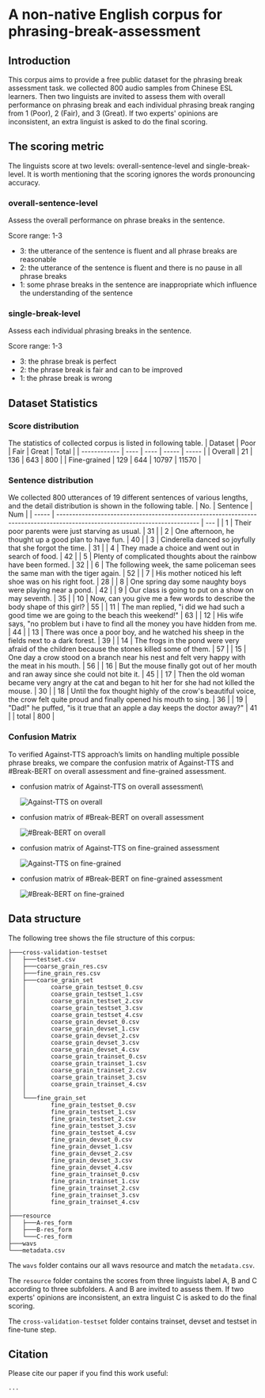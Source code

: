 # A non-native English corpus for phrasing-break-assessment
## Introduction
This corpus aims to provide a free public dataset for the phrasing break assessment task. we collected 800 audio samples from Chinese ESL learners. Then two linguists are invited to assess them with overall performance on phrasing break and each individual phrasing break ranging from 1 (Poor), 2 (Fair), and 3 (Great). If two experts' opinions are inconsistent, an extra linguist is asked to do the final scoring. 

## The scoring metric
The linguists score at two levels: overall-sentence-level and single-break-level. It is worth mentioning that the scoring ignores the words pronouncing accuracy.

### overall-sentence-level
Assess the overall performance on phrase breaks in the sentence.

Score range: 1-3

- 3: the utterance of the sentence is fluent and all phrase breaks are reasonable
- 2: the utterance of the sentence is fluent and there is no pause in all phrase breaks
- 1: some phrase breaks in the sentence are inappropriate which influence the understanding of the sentence
### single-break-level
Assess each individual phrasing breaks in the sentence.

Score range: 1-3

- 3: the phrase break is perfect
- 2: the phrase break is fair and can to be improved
- 1: the phrase break is wrong

## Dataset Statistics
### Score distribution
The statistics of collected corpus is listed in following table.
| Dataset      | Poor | Fair | Great | Total |
| ------------ | ---- | ---- | ----- | ----- |
| Overall      | 21   | 136  | 643   | 800   |
| Fine-grained | 129  | 644  | 10797 | 11570 |
### Sentence distribution
We collected 800 utterances of 19 different sentences of various lengths, and the detail distribution is shown in the following table. 
| No.   | Sentence                                                                                                                    | Num |
| ----- | --------------------------------------------------------------------------------------------------------------------------- | --- |
| 1     | Their poor parents were just starving as usual.                                                                             | 31  |
| 2     | One afternoon, he thought up a good plan to have fun.                                                                       | 40  |
| 3     | Cinderella danced so joyfully that she forgot the time.                                                                     | 31  |
| 4     | They made a choice and went out in search of food.                                                                          | 42  |
| 5     | Plenty of complicated thoughts about the rainbow have been formed.                                                          | 32  |
| 6     | The following week, the same policeman sees the same man with the tiger again.                                              | 52  |
| 7     | His mother noticed his left shoe was on his right foot.                                                                     | 28  |
| 8     | One spring day some naughty boys were playing near a pond.                                                                  | 42  |
| 9     | Our class is going to put on a show on may seventh.                                                                         | 35  |
| 10    | Now, can you give me a few words to describe the body shape of this girl?                                                   | 55  |
| 11    | The man replied, "i did we had such a good time we are going to the beach this weekend!"                                    | 63  |
| 12    | His wife says, "no problem but i have to find all the money you have hidden from me.                                        | 44  |
| 13    | There was once a poor boy, and he watched his sheep in the fields next to a dark forest.                                    | 39  |
| 14    | The frogs in the pond were very afraid of the children because the stones killed some of them.                              | 57  |
| 15    | One day a crow stood on a branch near his nest and felt very happy with the meat in his mouth.                              | 56  |
| 16    | But the mouse finally got out of her mouth and ran away since she could not bite it.                                        | 45  |
| 17    | Then the old woman became very angry at the cat and began to hit her for she had not killed the mouse.                      | 30  |
| 18    | Until the fox thought highly of the crow's beautiful voice, the crow felt quite proud and finally opened his mouth to sing. | 36  |
| 19    | "Dad!" he puffed, "is it true that an apple a day keeps the doctor away?"                                                   | 41  |
| total | 800                                                                                                                         |

### Confusion Matrix
To verified Against-TTS approach’s
limits on handling multiple possible phrase breaks, we compare the confusion matrix of Against-TTS and #Break-BERT on overall assessment and fine-grained assessment.

- confusion matrix of Against-TTS on overall assessment\
  
  ![Against-TTS on overall](/resource/con-matrix1.png)
- confusion matrix of #Break-BERT on overall assessment
  
  ![#Break-BERT on overall](/resource/con-matrix2.png)
- confusion matrix of Against-TTS on fine-grained assessment
  
  ![Against-TTS on fine-grained](/resource/con-matrix3.png)
- confusion matrix of #Break-BERT on fine-grained assessment
  
  ![#Break-BERT on fine-grained](/resource/con-matrix4.png)
## Data structure
The following tree shows the file structure of this corpus:
```
├───cross-validation-testset
│   ├───testset.csv
│   ├───coarse_grain_res.csv
│   ├───fine_grain_res.csv
│   ├───coarse_grain_set
│   │       coarse_grain_testset_0.csv
│   │       coarse_grain_testset_1.csv
│   │       coarse_grain_testset_2.csv
│   │       coarse_grain_testset_3.csv
│   │       coarse_grain_testset_4.csv
│   │       coarse_grain_devset_0.csv
│   │       coarse_grain_devset_1.csv
│   │       coarse_grain_devset_2.csv
│   │       coarse_grain_devset_3.csv
│   │       coarse_grain_devset_4.csv
│   │       coarse_grain_trainset_0.csv
│   │       coarse_grain_trainset_1.csv
│   │       coarse_grain_trainset_2.csv
│   │       coarse_grain_trainset_3.csv
│   │       coarse_grain_trainset_4.csv
│   │
│   └───fine_grain_set
│           fine_grain_testset_0.csv
│           fine_grain_testset_1.csv
│           fine_grain_testset_2.csv
│           fine_grain_testset_3.csv
│           fine_grain_testset_4.csv
│           fine_grain_devset_0.csv
│           fine_grain_devset_1.csv
│           fine_grain_devset_2.csv
│           fine_grain_devset_3.csv
│           fine_grain_devset_4.csv
│           fine_grain_trainset_0.csv
│           fine_grain_trainset_1.csv
│           fine_grain_trainset_2.csv
│           fine_grain_trainset_3.csv
│           fine_grain_trainset_4.csv
│
├───resource
│   ├───A-res_form
│   ├───B-res_form
│   └───C-res_form
├───wavs
└───metadata.csv
```
The `wavs` folder contains our all wavs resource and match the `metadata.csv`.

The `resource` folder contains the scores from three linguists label A, B and C according to three subfolders. A and B are invited to assess them. If two experts' opinions are inconsistent, an extra linguist C is asked to do the final scoring.

The `cross-validation-testset` folder contains trainset, devset and testset in fine-tune step.

## Citation
Please cite our paper if you find this work useful:

```
...
```

